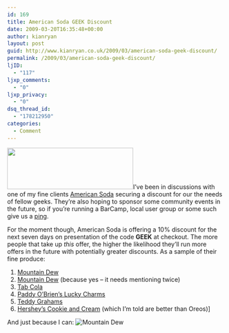 ```yaml
---
id: 169
title: American Soda GEEK Discount
date: 2009-03-20T16:35:48+00:00
author: kianryan
layout: post
guid: http://www.kianryan.co.uk/2009/03/american-soda-geek-discount/
permalink: /2009/03/american-soda-geek-discount/
ljID:
  - "117"
ljxp_comments:
  - "0"
ljxp_privacy:
  - "0"
dsq_thread_id:
  - "178212950"
categories:
  - Comment
---
```

<img alt="" src="http://www.americansoda.co.uk/img/logo_ontop.jpg" class="alignright" width="292" height="96" />I&#8217;ve been in discussions with one of my fine clients [American Soda](http://www.americansoda.co.uk/) securing a discount for our the needs of fellow geeks. They&#8217;re also hoping to sponsor some community events in the future, so if you&#8217;re running a BarCamp, local user group or some such give us a [ping](mailto:kian@kianryan.co.uk).

For the moment though, American Soda is offering a 10% discount for the next seven days on presentation of the code **GEEK** at checkout. The more people that take up _this_ offer, the higher the likelihood they&#8217;ll run more offers in the future with potentially greater discounts. As a sample of their fine produce:

  1. [Mountain Dew](http://www.americansoda.co.uk/uk/American-Soda/Home/Mountain-Dew.aspx)
  2. [Mountain Dew](http://www.americansoda.co.uk/uk/American-Soda/Home/Mountain-Dew.aspx) (because yes &#8211; it needs mentioning twice)
  3. [Tab Cola](http://www.americansoda.co.uk/uk/American-Soda/Home/Drinks/Diet-Soda/Tab-Cola.aspx)
  4. [Paddy O&#8217;Brien&#8217;s Lucky Charms](http://www.americansoda.co.uk/uk/American-Soda/Home/Lucky-Charms.aspx)
  5. [Teddy Grahams](http://www.americansoda.co.uk/uk/American-Soda/Home/Groceries/US-groceries/Teddy-Grahams---Cinnamon.aspx)
  6. [Hershey&#8217;s Cookie and Cream](http://www.americansoda.co.uk/uk/American-Soda/Home/Candy/Chocolate/Hershey-Cookies-n-Cream-bar.aspx) (which I&#8217;m told are better than Oreos)]

And just because I can: <img src="/assets/images/2009/03/28w3v-0e3fb3146a08ef72ffeea4610e8e04b849c3c5eb-225x300.jpg" alt="Mountain Dew" title="Mountain Dew" width="225" height="300" class="aligncenter size-medium wp-image-171" srcset="/assets/images/2009/03/28w3v-0e3fb3146a08ef72ffeea4610e8e04b849c3c5eb-225x300.jpg 225w, /assets/images/2009/03/28w3v-0e3fb3146a08ef72ffeea4610e8e04b849c3c5eb.jpg 600w" sizes="(max-width: 225px) 100vw, 225px" />